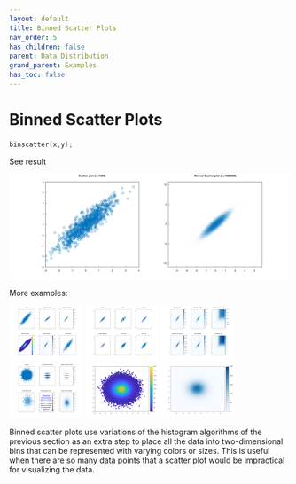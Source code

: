 ```yaml
---
layout: default
title: Binned Scatter Plots
nav_order: 5
has_children: false
parent: Data Distribution
grand_parent: Examples
has_toc: false
---
```

# Binned Scatter Plots

```cpp
binscatter(x,y);
```


See result
    
[![example_binscatter_1](../data_distribution/binscatter/binscatter_1.png)](../../../examples/data_distribution/binscatter/binscatter_1.cpp)

More examples:
    
[![example_binscatter_2](../data_distribution/binscatter/binscatter_2_thumb.png)](../../../examples/data_distribution/binscatter/binscatter_2.cpp)  [![example_binscatter_3](../data_distribution/binscatter/binscatter_3_thumb.png)](../../../examples/data_distribution/binscatter/binscatter_3.cpp)  [![example_binscatter_4](../data_distribution/binscatter/binscatter_4_thumb.png)](../../../examples/data_distribution/binscatter/binscatter_4.cpp)  [![example_binscatter_5](../data_distribution/binscatter/binscatter_5_thumb.png)](../../../examples/data_distribution/binscatter/binscatter_5.cpp)  [![example_binscatter_6](../data_distribution/binscatter/binscatter_6_thumb.png)](../../../examples/data_distribution/binscatter/binscatter_6.cpp)  [![example_binscatter_7](../data_distribution/binscatter/binscatter_7_thumb.png)](../../../examples/data_distribution/binscatter/binscatter_7.cpp)
  

Binned scatter plots use variations of the histogram algorithms of the previous section as an extra step to place all the data into two-dimensional bins that can be represented with varying colors or sizes. This is useful when there are so many data points that a scatter plot would be impractical for visualizing the data.



